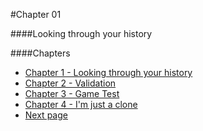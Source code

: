 #Chapter 01


####Looking through your history


                                       


####Chapters
- [Chapter 1 - Looking through your history](Chapter01.html)
- [Chapter 2 - Validation](Chapter02.html)
- [Chapter 3 - Game Test](Chapter03.html)
- [Chapter 4 - I'm just a clone](Chapter04.html)
- [Next page](Chapter02.html)      

